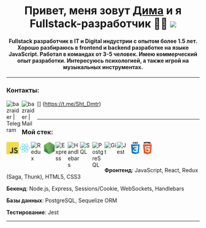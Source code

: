 <h1 align="center">Привет, меня зовут <a href="https://github.com/Dobrohub" target="_blank">Дима</a> и я Fullstack-разработчик 👨‍💻
<img src="https://github.com/blackcater/blackcater/raw/main/images/Hi.gif" height="32"/></h1>
<h4 align="center">Fullstack разработчик в IT и Digital индустрии с опытом более 1.5 лет. Хорошо разбираюсь в frontend и backend разработке на языке JavaScript. Работал в командах от 3-5 человек. Имею коммерческий опыт разработки. Интересуюсь психологией, а также игрой на музыкальных инструментах.</h4>

---

### Контакты:
[<img align="left" alt="bazraider | Telegram" width="40px" src="https://img.icons8.com/fluency/48/000000/telegram-app.png" />]
(https://t.me/Sht_Dmtr)
[<img align="left" alt="bazraider | Mail" width="40px" src="https://papik.pro/uploads/posts/2022-01/1643628397_1-papik-pro-p-pochta-logotip-1.png" />](schtanckevitch.dima@yandex.ru)
<br/>
<br/>

---

### Мой стек:
<img align="left" alt="JavaScript" width="32px" src="https://raw.githubusercontent.com/github/explore/80688e429a7d4ef2fca1e82350fe8e3517d3494d/topics/javascript/javascript.png" />
<img align="left" alt="React" width="32px" src="https://raw.githubusercontent.com/github/explore/80688e429a7d4ef2fca1e82350fe8e3517d3494d/topics/react/react.png" />
<img align="left" alt="Redux"  width="32px" src="https://img.icons8.com/color/48/000000/redux.png"/>
<img align="left" alt="Node.js" width="32px" src="https://raw.githubusercontent.com/github/explore/80688e429a7d4ef2fca1e82350fe8e3517d3494d/topics/nodejs/nodejs.png" />
<img align="left" alt="Express" width="32px" src="https://assets.website-files.com/61ca3f775a79ec5f87fcf937/6202fcdee5ee8636a145a41b_1234.png"/>
<img align="left" alt="Handlebars" width="32px" src="https://handlebarsjs.com/images/handlebars_logo.png"/>
<img align="left" alt="SQL" width="32px" src="https://img.icons8.com/color-glass/48/000000/sql.png"/>
<img align="left" alt="PostgreSQL" width="32px" src="https://img.icons8.com/color/50/000000/postgreesql.png"/>
<img align="left" alt="Git" width="32px" src="https://img.icons8.com/color/48/000000/git.png"/>
<img align="left" alt="Jest" width="32px" src="https://miro.medium.com/max/300/1*veOyRtKTPeoqC_VlWNUc5Q.png"/>
<img align="left" alt="CSS3" width="32px" src="https://raw.githubusercontent.com/github/explore/80688e429a7d4ef2fca1e82350fe8e3517d3494d/topics/css/css.png" />
<img align="left" alt="HTML5" width="32px" src="https://raw.githubusercontent.com/github/explore/80688e429a7d4ef2fca1e82350fe8e3517d3494d/topics/html/html.png" />
<br/>
<br/>
<br/>

**Фронтенд**: JavaScript, React, Redux (Saga, Thunk), HTML5, CSS3

**Бекенд**: Node.js, Express, Sessions/Cookie, WebSockets, Handlebars

**Базы данных**: PostgreSQL, Sequelize ORM

**Тестирование**: Jest

---
